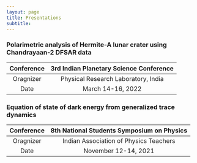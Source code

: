 ```yaml
---
layout: page
title: Presentations
subtitle: 
---
```


### Polarimetric analysis of Hermite-A lunar crater using Chandrayaan-2 DFSAR data

| Conference | 3rd Indian Planetary Science Conference |
|:---:|:---:|
| Oragnizer| Physical Research Laboratory, India  | 
| Date | March 14-16, 2022 | 

### Equation of state of dark energy from generalized trace dynamics

| Conference | 8th National Students Symposium on Physics |
|:---:|:---:|
| Oragnizer| Indian Association of Physics Teachers  | 
| Date | November 12-14, 2021 | 
